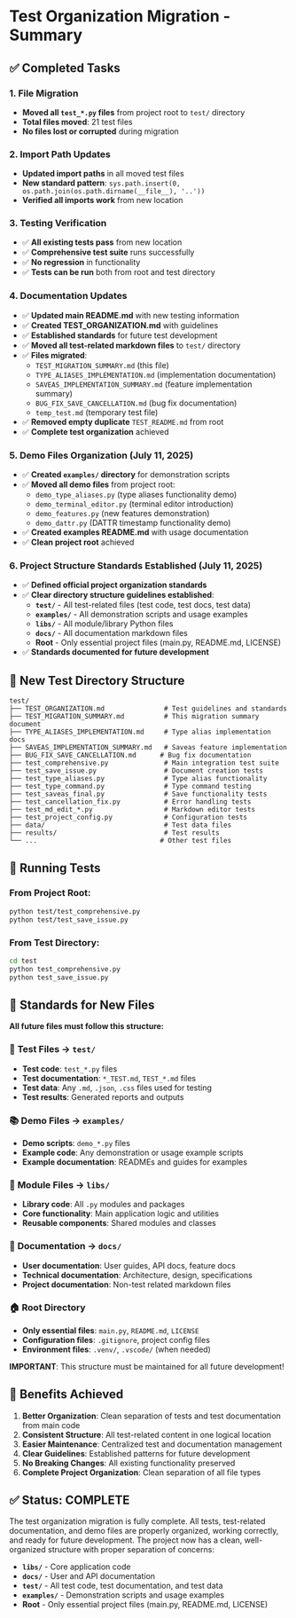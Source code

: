 # Test Organization Migration - Summary

## ✅ Completed Tasks

### 1. File Migration
- **Moved all `test_*.py` files** from project root to `test/` directory
- **Total files moved**: 21 test files
- **No files lost or corrupted** during migration

### 2. Import Path Updates  
- **Updated import paths** in all moved test files
- **New standard pattern**: `sys.path.insert(0, os.path.join(os.path.dirname(__file__), '..'))`
- **Verified all imports work** from new location

### 3. Testing Verification
- ✅ **All existing tests pass** from new location
- ✅ **Comprehensive test suite** runs successfully
- ✅ **No regression** in functionality
- ✅ **Tests can be run** both from root and test directory

### 4. Documentation Updates
- ✅ **Updated main README.md** with new testing information
- ✅ **Created TEST_ORGANIZATION.md** with guidelines
- ✅ **Established standards** for future test development
- ✅ **Moved all test-related markdown files** to `test/` directory
- ✅ **Files migrated**: 
  - `TEST_MIGRATION_SUMMARY.md` (this file)
  - `TYPE_ALIASES_IMPLEMENTATION.md` (implementation documentation)
  - `SAVEAS_IMPLEMENTATION_SUMMARY.md` (feature implementation summary)
  - `BUG_FIX_SAVE_CANCELLATION.md` (bug fix documentation)
  - `temp_test.md` (temporary test file)
- ✅ **Removed empty duplicate** `TEST_README.md` from root
- ✅ **Complete test organization** achieved

### 5. Demo Files Organization (July 11, 2025)
- ✅ **Created `examples/` directory** for demonstration scripts
- ✅ **Moved all demo files** from project root:
  - `demo_type_aliases.py` (type aliases functionality demo)
  - `demo_terminal_editor.py` (terminal editor introduction)
  - `demo_features.py` (new features demonstration)
  - `demo_dattr.py` (DATTR timestamp functionality demo)
- ✅ **Created examples README.md** with usage documentation
- ✅ **Clean project root** achieved

### 6. Project Structure Standards Established (July 11, 2025)
- ✅ **Defined official project organization standards**
- ✅ **Clear directory structure guidelines established**:
  - **`test/`** - All test-related files (test code, test docs, test data)
  - **`examples/`** - All demonstration scripts and usage examples
  - **`libs/`** - All module/library Python files
  - **`docs/`** - All documentation markdown files
  - **Root** - Only essential project files (main.py, README.md, LICENSE)
- ✅ **Standards documented for future development**

## 📁 New Test Directory Structure

```
test/
├── TEST_ORGANIZATION.md               # Test guidelines and standards  
├── TEST_MIGRATION_SUMMARY.md          # This migration summary document
├── TYPE_ALIASES_IMPLEMENTATION.md     # Type alias implementation docs
├── SAVEAS_IMPLEMENTATION_SUMMARY.md   # Saveas feature implementation
├── BUG_FIX_SAVE_CANCELLATION.md      # Bug fix documentation
├── test_comprehensive.py              # Main integration test suite
├── test_save_issue.py                 # Document creation tests
├── test_type_aliases.py               # Type alias functionality
├── test_type_command.py               # Type command testing
├── test_saveas_final.py               # Save functionality tests
├── test_cancellation_fix.py           # Error handling tests
├── test_md_edit_*.py                  # Markdown editor tests
├── test_project_config.py             # Configuration tests
├── data/                              # Test data files
├── results/                           # Test results
└── ...                               # Other test files
```

## 🏃 Running Tests

### From Project Root:
```bash
python test/test_comprehensive.py
python test/test_save_issue.py
```

### From Test Directory:
```bash
cd test
python test_comprehensive.py
python test_save_issue.py
```

## 📝 Standards for New Files

**All future files must follow this structure:**

### 🧪 **Test Files → `test/`**
- **Test code**: `test_*.py` files
- **Test documentation**: `*_TEST.md`, `TEST_*.md` files  
- **Test data**: Any `.md`, `.json`, `.css` files used for testing
- **Test results**: Generated reports and outputs

### 📚 **Demo Files → `examples/`**
- **Demo scripts**: `demo_*.py` files
- **Example code**: Any demonstration or usage example scripts
- **Example documentation**: READMEs and guides for examples

### 🔧 **Module Files → `libs/`**
- **Library code**: All `.py` modules and packages
- **Core functionality**: Main application logic and utilities
- **Reusable components**: Shared modules and classes

### 📖 **Documentation → `docs/`**
- **User documentation**: User guides, API docs, feature docs
- **Technical documentation**: Architecture, design, specifications
- **Project documentation**: Non-test related markdown files

### 🏠 **Root Directory**
- **Only essential files**: `main.py`, `README.md`, `LICENSE`
- **Configuration files**: `.gitignore`, project config files
- **Environment files**: `.venv/`, `.vscode/` (when needed)

**IMPORTANT**: This structure must be maintained for all future development!

## 🎯 Benefits Achieved

1. **Better Organization**: Clean separation of tests and test documentation from main code
2. **Consistent Structure**: All test-related content in one logical location
3. **Easier Maintenance**: Centralized test and documentation management
4. **Clear Guidelines**: Established patterns for future development
5. **No Breaking Changes**: All existing functionality preserved
7. **Complete Project Organization**: Clean separation of all file types

## ✅ Status: COMPLETE

The test organization migration is fully complete. All tests, test-related documentation, and demo files are properly organized, working correctly, and ready for future development. The project now has a clean, well-organized structure with proper separation of concerns:

- **`libs/`** - Core application code
- **`docs/`** - User and API documentation  
- **`test/`** - All test code, test documentation, and test data
- **`examples/`** - Demonstration scripts and usage examples
- **Root** - Only essential project files (main.py, README.md, LICENSE)
